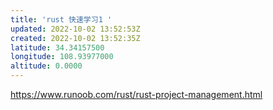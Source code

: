 ```yaml
---
title: 'rust 快速学习1 '
updated: 2022-10-02 13:52:53Z
created: 2022-10-02 13:52:35Z
latitude: 34.34157500
longitude: 108.93977000
altitude: 0.0000
---
```


https://www.runoob.com/rust/rust-project-management.html